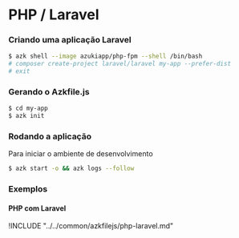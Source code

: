 # PHP / Laravel

### Criando uma aplicação Laravel

```sh
$ azk shell --image azukiapp/php-fpm --shell /bin/bash
# composer create-project laravel/laravel my-app --prefer-dist
# exit
```

### Gerando o Azkfile.js

```sh
$ cd my-app
$ azk init
```

### Rodando a aplicação

Para iniciar o ambiente de desenvolvimento

```sh
$ azk start -o && azk logs --follow
```

### Exemplos

#### PHP com Laravel

!INCLUDE "../../common/azkfilejs/php-laravel.md"
